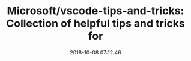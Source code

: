---
date: 2018-10-08 07:12:46
link:
  source: pocket
  source_url: https://getpocket.com
  text: 'Microsoft/vscode-tips-and-tricks: Collection of helpful tips and tricks for'
  url: https://github.com/Microsoft/vscode-tips-and-tricks
slug: microsoft-vscode-tips-and-tricks-collection-of-helpful-tips-and-tricks-for
source: pocket
title: 'Microsoft/vscode-tips-and-tricks: Collection of helpful tips and tricks for'
syndicated:
- type: twitter
  url: https://twitter.com/roytang/statuses/1049225420586008576/
---